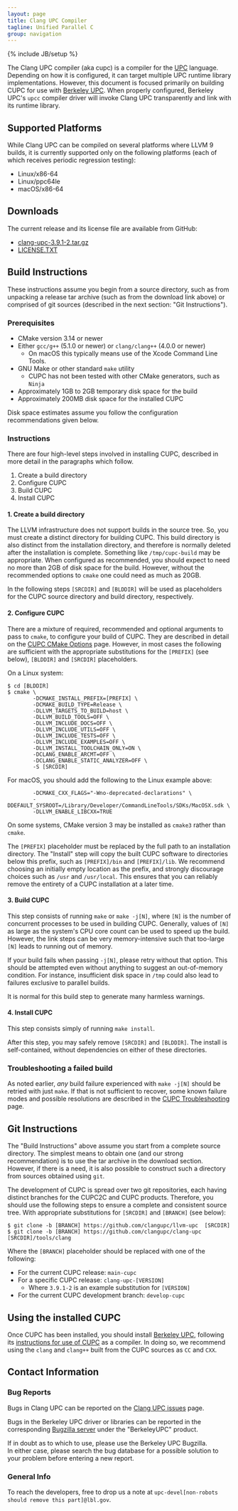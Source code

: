 ```yaml
---
layout: page
title: Clang UPC Compiler
tagline: Unified Parallel C
group: navigation
---
```

{% include JB/setup %}

The Clang UPC compiler (aka cupc) is a compiler for the
[UPC](http://upc-lang.org) language.  Depending on how it is configured,
it can target multiple UPC runtime library implementations.  However, this
document is focused primarily on building CUPC for use with
[Berkeley UPC](https://upc.lbl.gov).  When properly configured, Berkeley UPC's
`upcc` compiler driver will invoke Clang UPC transparently and link with its
runtime library.

## Supported Platforms

While Clang UPC can be compiled on several platforms where LLVM 9 builds, it is
currently supported only on the following platforms (each of which receives
periodic regression testing):

+ Linux/x86-64
+ Linux/ppc64le
+ macOS/x86-64

## Downloads

The current release and its license file are available from GitHub:

+ [clang-upc-3.9.1-2.tar.gz](https://github.com/clangupc/clang-upc/releases/download/clang-upc-3.9.1-2/clang-upc-3.9.1-2.tar.gz)
+ [LICENSE.TXT](https://raw.githubusercontent.com/clangupc/clang-upc/clang-upc-3.9.1-2/LICENSE.TXT)

## Build Instructions

These instructions assume you begin from a source directory, such as from
unpacking a release tar archive (such as from the download link above) or
comprised of git sources (described in the next section: "Git Instructions").

### Prerequisites

+ CMake version 3.14 or newer
+ Either `gcc/g++` (5.1.0 or newer) or `clang/clang++` (4.0.0 or newer)
    + On macOS this typically means use of the Xcode Command Line Tools.
+ GNU Make or other standard `make` utility
    + CUPC has not been tested with other CMake generators, such as `Ninja`
+ Approximately 1GB to 2GB temporary disk space for the build
+ Approximately 200MB disk space for the installed CUPC

Disk space estimates assume you follow the configuration recommendations given
below.

### Instructions

There are four high-level steps involved in installing CUPC, described in
more detail in the paragraphs which follow.

1. Create a build directory
2. Configure CUPC
3. Build CUPC
4. Install CUPC

#### 1. Create a build directory

The LLVM infrastructure does not support builds in the source tree.
So, you must create a distinct directory for building CUPC.
This build directory is also distinct from the installation directory, and
therefore is normally deleted after the installation is complete.
Something like `/tmp/cupc-build` may be appropriate.  When configured
as recommended, you should expect to need no more than 2GB of disk space
for the build.  However, without the recommended options to `cmake` one
could need as much as 20GB.

In the following steps `[SRCDIR]` and `[BLDDIR]` will be used as placeholders
for the CUPC source directory and build directory, respectively.

#### 2. Configure CUPC

There are a mixture of required, recommended and optional arguments to pass to
`cmake`, to configure your build of CUPC.  They are described in detail on
the [CUPC CMake Options](./cmake-options.html) page.  However, in most cases
the following are sufficient with the appropriate substitutions for the
`[PREFIX]` (see below), `[BLDDIR]` and `[SRCDIR]` placeholders.

On a Linux system:

```
$ cd [BLDDIR]
$ cmake \
        -DCMAKE_INSTALL_PREFIX=[PREFIX] \
        -DCMAKE_BUILD_TYPE=Release \
        -DLLVM_TARGETS_TO_BUILD=host \
        -DLLVM_BUILD_TOOLS=OFF \
        -DLLVM_INCLUDE_DOCS=OFF \
        -DLLVM_INCLUDE_UTILS=OFF \
        -DLLVM_INCLUDE_TESTS=OFF \
        -DLLVM_INCLUDE_EXAMPLES=OFF \
        -DLLVM_INSTALL_TOOLCHAIN_ONLY=ON \
        -DCLANG_ENABLE_ARCMT=OFF \
        -DCLANG_ENABLE_STATIC_ANALYZER=OFF \
        -S [SRCDIR]
```

For macOS, you should add the following to the Linux example above:

```
        -DCMAKE_CXX_FLAGS="-Wno-deprecated-declarations" \
        -DDEFAULT_SYSROOT=/Library/Developer/CommandLineTools/SDKs/MacOSX.sdk \
        -DLLVM_ENABLE_LIBCXX=TRUE
```

On some systems, CMake version 3 may be installed as `cmake3` rather than
`cmake`.

The `[PREFIX]` placeholder must be replaced by the full path to an installation
directory.  The "Install" step will copy the built CUPC software to directories
below this prefix, such as `[PREFIX]/bin` and `[PREFIX]/lib`.  We recommend
choosing an initially empty location as the prefix, and strongly discourage
choices such as `/usr` and `/usr/local`.  This ensures that you can reliably
remove the entirety of a CUPC installation at a later time.

#### 3. Build CUPC

This step consists of running `make` or `make -j[N]`, where `[N]` is the
number of concurrent processes to be used in building CUPC.
Generally, values of `[N]` as large as the system's CPU core count can be used
to speed up the build.  However, the link steps can be very memory-intensive
such that too-large `[N]` leads to running out of memory.

If your build fails when passing `-j[N]`, please retry without that option.
This should be attempted even without anything to suggest an out-of-memory
condition.  For instance, insufficient disk space in `/tmp` could also lead to
failures exclusive to parallel builds.

It is normal for this build step to generate many harmless warnings.

#### 4. Install CUPC

This step consists simply of running `make install`.

After this step, you may safely remove `[SRCDIR]` and `[BLDDIR]`.  The install
is self-contained, without dependencies on either of these directories.

### Troubleshooting a failed build

As noted earlier, _any_ build failure experienced with `make -j[N]` should be
retried with just `make`.  If that is not sufficient to recover, some known
failure modes and possible resolutions are described in the
[CUPC Troubleshooting](./troubleshooting.html) page.

## Git Instructions

The "Build Instructions" above assume you start from a complete source
directory.  The simplest means to obtain one (and our strong recommendation) is
to use the tar archive in the download section.  However, if there is a need,
it is also possible to construct such a directory from sources obtained using
`git`.

The development of CUPC is spread over two git repositories, each having
distinct branches for the CUPC2C and CUPC products.  Therefore, you should use
the following steps to ensure a complete and consistent source tree.  With
appropriate substitutions for `[SRCDIR]` and `[BRANCH]` (see below):

```
$ git clone -b [BRANCH] https://github.com/clangupc/llvm-upc  [SRCDIR]
$ git clone -b [BRANCH] https://github.com/clangupc/clang-upc [SRCDIR]/tools/clang
```

Where the `[BRANCH]` placeholder should be replaced with one of the following:

+ For the current CUPC release: `main-cupc`
+ For a specific CUPC release: `clang-upc-[VERSION]`
    + Where `3.9.1-2` is an example substitution for `[VERSION]`
+ For the current CUPC development branch: `develop-cupc`

## Using the installed CUPC

Once CUPC has been installed, you should install
[Berkeley UPC](https://upc.lbl.gov), following its
[instructions for use of CUPC](https://upc.lbl.gov/download/dist/INSTALL.TXT)
as a compiler.  In doing so, we recommend using the `clang` and `clang++`
built from the CUPC sources as `CC` and `CXX`.

## Contact Information

### Bug Reports

Bugs in Clang UPC can be reported on the
[Clang UPC issues](https://github.com/clangupc/clang-upc/issues) page.

Bugs in the Berkeley UPC driver or libraries can be reported in the corresponding
[Bugzilla server](https://upc-bugs.lbl.gov) under the "BerkeleyUPC" product.

If in doubt as to which to use, please use the Berkeley UPC Bugzilla.  
In either case, please search the bug database for a possible solution
to your problem before entering a new report.

### General Info

To reach the developers, free to drop us a note at
`upc-devel[non-robots should remove this part]@lbl.gov`.

